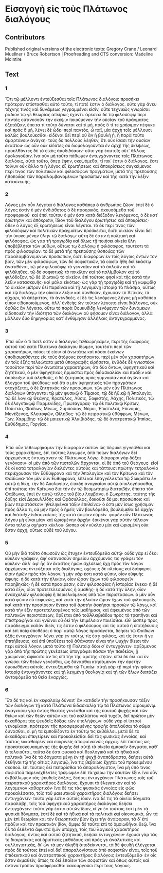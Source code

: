 # Εἰσαγογὴ εἰς τοὺς Πλάτωνος διαλόγους  

## Contributors  
Published original versions of the electronic texts: Gregory Crane / Leonard Muellner / Bruce Robertson | Proofreading and CTS conversion: Madeline McIntire  

## Text  
### 1  
Ὅτι τῷ μέλλοντι ἐντεύξεσθαι τοῖς Πλάτωνος διαλόγοις προσήκει πρότερον ἐπίστασθαι αὐτὸ τοῦτο, τί ποτέ ἐστιν ὁ διάλογος. οὔτε γὰρ ἄνευ τέχνης τινὸς καὶ δυνάμεως γεγραμμένοι εἰσίν, οὔτε τεχνικῶς γνωρίσαι ῥᾴδιον τῷ γε θεωρίας ἀπείρως ἔχοντι. ἀρέσκει δὲ τῷ φιλοσόφῳ περὶ παντὸς οὑτινοσοῦν τὴν σκέψιν ποιούμενον τὴν οὐσίαν τοῦ πράγματος ἐξετάζειν, ἔπειτα τί τοῦτο δύναται καὶ τί μή, πρὸς ὅ τί τε χρήσιμον πέφυκε καὶ πρὸς ὃ μή. λέγει δὲ ὧδε· περὶ παντός, ὦ παῖ, μία ἀρχὴ τοῖς μέλλουσι καλῶς βουλεύεσθαι· εἰδέναι δεῖ περὶ οὐ ἂν ἡ βουλὴ ᾖ, ἢ παρὰ τοῦτο ἁμαρτάνειν ἀνάγκη· τοὺς δὲ πολλοὺς λέηθεν, ὅτι οὐκ ἴσασι τὴν οὐσίαν ἑκάστου· ὡς οὖν οὐκ εἰδότες οὐ διομολογοῦνται ἐν ἀρχῇ τῆς σκέψεως, προελθόντες δὲ τὸ εἰκὸς ἀποδιδόασιν· οὔτε γὰρ ἑαυτοῖς οὔτʼ ἄλλοις ὁμολογοῦσιν. ἵνα οὐν μὴ τοῦτο πάθωμεν ἐντυγχάνοντες τοῖς Πλάτωνος διαλόοις, αὐτὸ τοῦτο, ὅπερ ἔφην, σκεψόμεθα, τί ποι᾽ ἔστιν ὁ διάλογος. ἔστι τοίνυν οὐκ ἄλλο τι ἢ λόγος ἐξ ἐρωτήσεως καὶ ἀποκρίσεως συγκείμενος περί τινος τῶν πολιτικῶν καὶ φιλοσόφων πραγμάτων, μετὰ τῆς πρεπούσης ἠθοποιΐας τῶν παραλαμβανομένων προσώπων καὶ τῆς κατὰ τὴν λέξιν κατασκευῆς.  
### 2  
Λόγος μὲν οὖν λέγεται ὁ διάλογος καθάπερ ὁ ἄνθρωπος ζῶον· ἐπεὶ δὲ ὁ λόγος ἐστὶν ὁ μὲν ἐνδιάθετος ὁ δὲ προορικός, ἀκουσόμεθα τοῦ προφορικοῦ· καὶ ἐπεὶ τούτου ὁ μέν ἐστι κατὰ διέξοδον λεγόμενος, ὁ δὲ κατ᾽ ἐρώτησιν καὶ ἀπόκρισιν, ἴδιον τοῦ διαλόγου ἐρωτήσεις καὶ ἀποκρίσεις· ὅθεν ὁ λόγος ἐξ ἐρωτήσεως εἶναι λέγεται. τὸ δὲ περί τινος τῶν φιλοσόφων καὶ πολιτικῶν πραγμάτων πρόσκειται, διότι οἰκείαν εἶναι δεῖ τὴν ὑποκειμένην ὕλην τῷ διαλόγῳ· αὕτη δέ ἐστιν ἡ πολιτικὴ καὶ φιλόσοφος. ὡς γαρ τῇ τραγῳδίᾳ καὶ ὅλως τῇ ποιήσει οἰκεία ὕλη ὑποβέβληται τῶν μύθων, οὕτως τῳ διαλόγῳ ἡ φιλόσοφος, τουτέστι τὰ πρὸς φιλοσοφίαν. τὸ δὲ μετὰ τῆς πρεπούσης θοποιίας τῶν παραλαμβανομένων προσώπων, διότι διαφόρων ἐν τοῖς λόγοις ὄντων τὸν βίον, τῶν μὲν φιλοσόφων, τῶν δὲ σοφιστικῶν, τὰ οἰκεῖα ἤθη δεῖ ἑκάστῳ ἀνατιθέναι, τῷ μὲν φιλοσόφῳ τὸ γενναῖον καὶ τὸ ἁπλοῦν καὶ τὸ φιλάληθες, τῷ δὲ σοφιστικῷ τὸ ποικίλον καὶ τὸ παλίμβολον καὶ τὸ φιλόδοξον, τῷ δὲ ἰδιωτικῷ τὸ οἰκεῖον. ἐπὶ τούτοις φησὶ καὶ τῆς κατὰ τὴν λέξιν κατασκευῆς· καὶ μάλα εἰκότως· ὡς γὰρ τῇ τραγῳδίᾳ καὶ τῇ κωμῳδίᾳ τὸ οἰκεῖον μέτρον δεῖ παρεῖναι καὶ τῇ λεγομένῃ ἱστορίᾳ τὸ πλάσμα, οὕτως καὶ τῷ διαλόγῳ τὴν οἰκείαν λέξιν καὶ σύνθεσιν, ἔχουσαν τὸ Ἀττικόν, τὸ εὔχαρι, τὸ ἀπέριττον, τὸ ἀνενδεές. εἰ δέ τις λεγόμενος λόγος μὴ καθάπερ εἶπον εἰδοποιούμενος, ἀλλ᾽ ἐνδεὴς ὤν τούτων λέγοιτο εἶναι διάλογος, οὐκ ὀρθῶς ἂν λέγοιτο. οὕτω τὸ παρὰ Θουκυδίδῃ λεγόμενον τῶν δυνάμεων εἰδοποιεῖν τὴν ἰδιότητα τῶν διαλόγων οὐ φήσομεν εἶναι διάλογον, ἀλλὰ μᾶλλον δύο δημηγορίας κατ᾽ ἐνθύμησιν ἀλλήλαις ἀντιγεγραμμένας.  
### 3  
Ἐπεὶ οὖν ὅ τί ποτέ ἐστιν ὁ διάλογος τεθεωρήκαμεν, περὶ τῆς διαφορᾶς αὐτοῦ τοῦ κατὰ Πλάτωνα διαλόγου ἴδωμεν, τουτέστι περὶ τῶν χαρακτήρων, πόσοι τέ εἰσιν οἱ ἀνωτάτω καὶ πόσοι ἐκείνων ὑποδιαιρεθέντες εἰς τοὺς ἀτόμους ἐστήσαντο. περὶ μὲν οὖν χαρακτήρων ἐν τοῖς ἑξῆς τελεώτατα μετὰ ὑπογραφῆς εἰρήσεται, ἐνθάδε δὲ γνωστέον τοσοῦτον περὶ τῶν ἀνωτάτω χαρακτήρων, ὅτι δύο ὄντων, ὑφηγητικοῦ καὶ ζητητικοῦ, ὁ μὲν ὑφηγητικὸς ἥρμοσται πρὸς διδασκαλίαν καὶ πρᾶξιν καὶ ἀπόδειξιν τοῦ ἀληθοῦς, ὁ δὲ ζητητικὸς πρὸς γυμνασίαν καὶ ἀγῶνα καὶ ἔλεγχον τοῦ ψεύδους· καὶ ὅτι ο μὲν ὑφηγητικὸς τῶν πραγμάτων στοχάζεται, ὁ δὲ ζητητικὸς τῶν προσώπων. τῶν μὲν οὖν Πλάτωνος διαλόγων ὑπάγονται τῷ μὲν φυσικῷ ὁ Τίμαιος, τῷ δὲ ἠθικῷ ἡ Ἀπολογία, τῷ δὲ λογικῷ Θεάγης, Κρατύλος, Λύσις, Σοφιστής, Λάχης, Πολιτικός, τῷ δὲ ἐλεγκτικῳῷ Παρμενίδης, Πρωταγόρας· τῷ δὲ πολιτικῷ Κρίτων, Πολιτεία, Φαίδων, Μίνως, Συμπόσιον, Νόμοι, Ἐπιστολαί, Ἐπινομίς, Μενέξενος, Κλειτοφῶν, Φίληβος· τῷ δὲ πειραστικῷ ὐθύφρων, Μένων, Ἴων, Χαρμίδης· τῷ δὲ μαιευτικῷ Ἀλκιβιάδης, τῷ δὲ ἀνατρεπτικῷ Ἱππίας, Εὐθύδημος, Γοργίας.  
### 4  
Ἐπεὶ οὖν τεθεωρήκαμεν τὴν διαφορὰν αὐτῶν ὡς πέφυκε γίγνεσθαι καὶ τοὺς χαρακτῆρας, ἐπὶ τούτοις λεγωμεν, ἀπὸ ποίων διαλόγων δεῖ ἀρχομένους ἐντυγχάνειν τῷ Πλάτωνος λόγῳ. διάφοροι γὰρ δόξαι γεγόνασιν· οἱ μὲν ἀπὸ τῶν πιστολῶν ἄρχονται, οἱ δὲ ἀπὸ τοῦ Θεάγους· εἰσὶ δὲ οἱ κατὰ τετραλογίαν διελόντες αὐτοὺς καὶ τάττουσι πρώτην τετραλογία περιέχουσαν τὸν Εὐθύφρονα καὶ τὴν Ἀπολογίαν καὶ τὸν Κρίτωνα καὶ τὸν Φαίδωνα· τὸν μὲν οὐν Εὐθύφρονα, ἐπεὶ καὶ ἐπαγγέλλεται τῷ Σωκράτει ἐν αὐτῷ ἡ δίκη, τὴν δὲ Ἀπολογίαν, ἐπειδὴ ἀναγκαῖον αὐτῷ ἀπολογήσασθαι, ἐπὶ τούτοις τὸν Κρίτωνα διὰ τὴν ἐν τῷ δεσμωτηρίῳ διατριβήν, ἔπειτα τὸν Φαίδωνα, ἐπεὶ ἐν αὐτῷ τέλος τοῦ βίου λαμβάνει ὁ Σωκράτης. ταύτης τῆς δόξης εἰσὶ Δερκυλλίδης καὶ Θράσυλλος, δοκοῦσι δέ μοι προσώποις καὶ βίων περιστάσεσιν ἠθεληκέναι τάξιν ἐπιθεῖναι· ὅ ἐστι μὲν ἴσως χρήσιμον πρὸς ἄλλο τι, οὐ μὴν πρὸς ὃ ἡμεῖς νῦν βουλόμεθα, βουλόμεθα δὲ ἀρχὴν καὶ διάταξιν διδασκαλίας τῆς κατὰ σοφίαν εὑρεῖν. φαμὲν οὖν Πλάτωνος λόγου μὴ εἶναι μίαν καὶ ὡρισμένην ἀρχήν· ἐοικέναι γὰρ αὐτὸν τέλειον ὄντα τελείῳ σχήματι κύκλου· ὥσπερ οὖν κύκλου μία καὶ ὡρισμένη οὐκ ἔστιν ἀρχή, οὕτως οὐδὲ τοῦ λόγου.  
### 5  
Οὐ μὴν διὰ τοῦτο ὁπωσοῦν ὡς ἔτυχεν ἐντευξόμεθα αὐτῷ· οὐδὲ γὰρ εἰ δέοι κύκλον γράφειν, ἀφ᾽ οὑτινοσοῦν σημείου ἀρχόμενός τις γράφει τὸν κύκλον· ἀλλ᾽ ἀφ᾽ ἧς ἂν ἕκαστος ἡμῶν σχέσεως ἔχῃ πρὸς τὸν λόγον ἀρχόμενος ἐντεύξεται τοῖς διαλόγοις. σχέσεις δὲ πλείους καὶ διάφοροί εἰσιν ἡμῶν πρὸς τὸν λόγον. ἡ μὲν γάρ ἐστι κατὰ φύσιν, οἷον εὐφυὴς ἀφυής· ἡ δὲ κατὰ τὴν ἡλικίαν, οἷον ὥραν ἔχων τοῦ φιλοσοφεῖν παρηβηκώς· ἡ δὲ κατὰ προαίρεσιν, οἷον φιλοσοφίας ἢ ἱστορίας ἕνεκα· ἡ δὲ κατὰ ἕξιν, οἷον προτετελεσμένος ἢ ἀμαθής· ἡ δὲ κατὰ τὴν ὕλην, οἷον ἐνασχολῶν φιλοσοφίᾳ ἢ περιελκόμενος ὑπὸ τῶν περιστάσεων. ὁ μὲν οὖν κατὰ φύσιν εὖ πεφυκώς, καὶ κατὰ τὴν ἡλικίαν ὥραν ἔχων τοῦ φιλοσοφεῖν, καὶ κατὰ τὴν προαίρεσιν ἕνεκα τοῦ ἀρετὴν ἀσκῆσαι προσιὼν τῷ λόγῳ, καὶ κατὰ τὴν ἕξιν προτετελεσμένος τοῖς μαθήμασι, καὶ ἀφειμένος ἀπὸ τῶν πολιτικῶν περιστάσεων, ἄρξεται ἀπὸ τοῦἈλκιβιάδου πρὸς τὸ τραπῆναι καὶ ἐπιστραφῆναι καὶ γνῶναι οὗ δεῖ τὴν ἐπιμέλειαν ποιεῖσθαι. εἶθ᾽ ὥσπερ πρὸς παράδειγμα καλὸν ἰδεῖν, τίς ἐστιν ὁ φιλόσορος καὶ τίς αὐτοῦ ἡ ἐπιτήδευσις καὶ ἐπὶ ποίᾳ ὑποθέσει ὁ παρ᾽ αὐτῷ λόγος προσάγεται, δεήσει τῷ Φαίδωνι ἑξῆς ἐντυγχάνειν· λέγει γὰρ ἐν τούτῳ, τίς ἐστι φιλόσς, καὶ τίς ἐστιν ἥ γε ἐπιτήδευσις, καὶ ἐπὶ ὑποθέσει τοῦ ἀθάνατον εἶναι τὴν ψυχὴν δίεισι τὸν περὶ αὐτοῦ λόγον. μετὰ τοῦτο τῇ Πολιτείᾳ δέοι σ᾽ ἐντυγχάνειν· ἀρξάμενος γὰρ ἀπὸ τῆς πρώτης γενέσεως ὑπογράφει πᾶσαν τὴν παιδείαν, ᾗ χρώμενος ἀφίκοιτο ἄν τις ἐπὶ τὴν τῆς ἀρετῆς κτῆσιν. ἐπεὶ δὲ δεῖ καὶ ἐν γνώσει τῶν θείων γενέσθαι, ὡς δύνασθαι κτησάμενον τὴν ἀρετὴν ὁμοιωθῆναι αὐτοῖς, ἐντευξόμεθα τῷ Τιμαίῳ· αὐτῇ γὰρ τῇ περὶ τὴν φύσιν ἱστορίᾳ ἐντυγχάνοντες καὶ τῇ λεγμένῃ θεολογίᾳ καὶ τῇ τῶν ὅλων διατάξει ἀντοψόμεθα τὰ θεῖα ἐναργῶς.  
### 6  
Ἔτι δέ τις καὶ ἐν κεφαλαίῳ δύναιτ᾽ ἂν κατιδεῖν τὴν προσήκουσαν τάξιν τῶν διαλόγων τῇ κατὰ Πλάτωνα διδασκαλίᾳ τῷ τὰ Πλάτωνος αἱρουμένῳ. ἀναγκαίου γὰρ ὄντος θεατὰς γενέσθαι καὶ τῆς ἑαυτοῦ ψυχῆς καὶ τῶν θείων καὶ τῶν θεῶν αὐτῶν καὶ τοῦ καλλίστου νοῦ τυχεῖν, δεῖ πρῶτον μὲν ἐκκαθᾶραι τὰς ψευδεῖς δόξας τῶν ὑπολήψεων· οὐδὲ γὰρ οἱ ἰατροὶ νενομίκασι, πρότερον τῆς προσφερομένης τροφῆς ἀπολαῦσαι τὸ σῶμα δύνασθαι, εἰ μὴ τὰ ἐμποδίζοντα ἐν τούτῳ τις ἐκβάλλει. μετὰ δὲ τὸ ἐκκαθᾶραι ἐπεγείρειν καὶ προκαλεῖσθαι δεῖ τὰς φυσικὰς ἐννοίας, καὶ ταύτας ἐκκαθαίρειν καὶ εὐκρινεῖς άποφαίνεινῶς ἀρχάς. ἐπὶ τούτοις ὡς προκατεσκευασμένης τῆς ψυχῆς δεῖ αὐτῇ τὰ οἰκεῖα ἐμποιεῖν δόγματα, καθ᾽ ἃ τελειοῦται, ταῦτα δε ἐστι φυσικὰ καὶ θεολογικὰ καὶ τὰ ἠθικὰ καὶ πολιτικά· ἵνα δὲ τὰ δόγματα μένῃ ἐν τῇ ψυχῇ ἀναπόδραστα, δεήσει αὐτὰ δεθῆναι τῷ τῆς αἰτίας λογισμῷ, ἵνα τις βεβαίως ἔχηται τοῦ προκειμένου σκοποῦ. ἐπὶ τούτοις δεῖ πεπορίσθαι τὸ ἀπαραλόγιστον, ἵνα μὴ ὑπό τινος σοφιστοῦ παρενεχθέντες τρέψωμεν ἐπὶ τὰ χείρω τὴν ἑαυτῶν ἕξιν. ἵνα οὖν ἐκβάλλωμεν τὰς ψευδεῖς δόξας, δεήσει ἐντυγχάνειν Πλάτωνος τοῖς τοῦ πειραστικοῦ χαρακτῆρος διαλόγοις, ἔχουσι τὸ ἐλεγκτικὸν καὶ τὸ λεγόμενον καθαρτικόν· ἵνα δέ τις τὰς φυσικὰς ἐννοίας εἰς φῶς προκαλέσαιτο, τοῖς τοῦ μαιευτικοῦ χαρακτῆρος διαλόγοις δεήσει ἐντυγχάνειν· τοῦτο γάρ ἐστιν αὐτοῖς ἴδιον. ἵνα δέ τις τὰ οἰκεῖα δόγματα παραλάβῃ, τοῖς τοῦ ὑφηγητικοῦ χαρακτῆρος διαλόγοις δεήσει ἐντυγχάνειν· τοῦτο γάρ ἐστιν αὐτῶν ἴδιον, εἴ γε ἐν τούτοις ἐστὶ μὲν τὰ φυσικὰ δόγματα, ἐστὶ δὲ καὶ τὰ ἠθικὰ καὶ τὰ πολιτικὰ καὶ οἰκονομικά, ὧν τὰ μὲν ἐπὶ θεωρίαν καὶ τὸν θεωρητικὸν βίον ἔχει τὴν ἀναφοραν, τὰ δ᾽ ἐπὶ πρᾶξιν καὶ τὸν πρακτικὸν βίον, ἄμφω δὲ ταῦτα ἐπὶ τὸ ὁμοιωθῆναι θεῷ. ἵνα δὲ τὰ δεθέντα ἄφυκτα ἡμῖν ὑπάρχῃ, τοῖς τοῦ λογικοῦ χαρακτῆρος διαλόγοις, ὄντος καὶ αὐτοῦ ζητητικοῦ, δεήσει ἐντυγχάνειν· ἔχουσι γὰρ τάς τε διαιρετικας καὶ ὁριστικὰς μεθόδους καὶ πρός γε ἀναλυτικὰς καὶ συλλογιστικάς, δι᾽ ὧν τὰ μὲν ἀληθῆ ἀποδείκνυται, τὰ δὲ ψευδῆ ἐλέγχεται. πρὸς δὲ τούτοις ἐπεὶ καὶ δεῖ ἀπαραλογίστους ἀπὸ σοφιστῶν εἶναι, τοῖς τοῦ ἐπιδεικτικοῦ καὶ ἀνατρεπτικοῦ χαρακτῆρος διαλόγοις ἐντευξόμεθα· ἐν οἷς ἔστιν ἐκμαθεῖν, ὅπως τε δεῖ ἐπαΐειν τῶν σοφιστῶν καὶ ὅπως αὐτοῖς καὶ ὅντινα τρόπον προσφέρεσθαι κακουργοῦσι περὶ τοὺς λόγους.  
